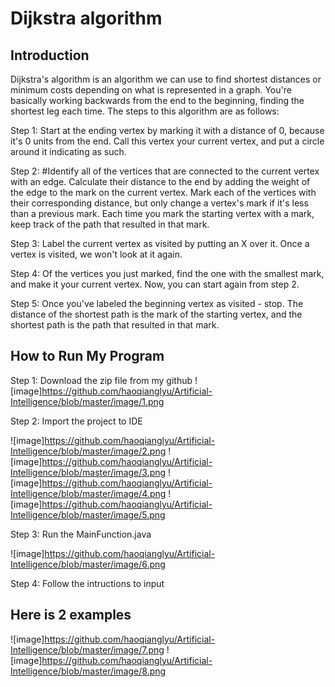 # Dijkstra algorithm
## Introduction
Dijkstra's algorithm is an algorithm we can use to find shortest distances or minimum costs depending on what is represented in a graph. You're basically working backwards from the end to the beginning, finding the shortest leg each time. The steps to this algorithm are as follows:

Step 1: Start at the ending vertex by marking it with a distance of 0, because it's 0 units from the end. Call this vertex your current vertex, and put a circle around it indicating as such.


Step 2: #Identify all of the vertices that are connected to the current vertex with an edge. Calculate their distance to the end by adding the weight of the edge to the mark on the current vertex. Mark each of the vertices with their corresponding distance, but only change a vertex's mark if it's less than a previous mark. Each time you mark the starting vertex with a mark, keep track of the path that resulted in that mark.


Step 3: Label the current vertex as visited by putting an X over it. Once a vertex is visited, we won't look at it again.


Step 4: Of the vertices you just marked, find the one with the smallest mark, and make it your current vertex. Now, you can start again from step 2.


Step 5: Once you've labeled the beginning vertex as visited - stop. The distance of the shortest path is the mark of the starting vertex, and the shortest path is the path that resulted in that mark.

## How to Run My Program
Step 1: Download the zip file from my github
![image]https://github.com/haoqianglyu/Artificial-Intelligence/blob/master/image/1.png

Step 2: Import the project to IDE

![image]https://github.com/haoqianglyu/Artificial-Intelligence/blob/master/image/2.png
![image]https://github.com/haoqianglyu/Artificial-Intelligence/blob/master/image/3.png
![image]https://github.com/haoqianglyu/Artificial-Intelligence/blob/master/image/4.png
![image]https://github.com/haoqianglyu/Artificial-Intelligence/blob/master/image/5.png

Step 3: Run the MainFunction.java

![image]https://github.com/haoqianglyu/Artificial-Intelligence/blob/master/image/6.png

Step 4: Follow the intructions to input


## Here is 2 examples
![image]https://github.com/haoqianglyu/Artificial-Intelligence/blob/master/image/7.png
![image]https://github.com/haoqianglyu/Artificial-Intelligence/blob/master/image/8.png

